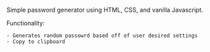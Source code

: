 Simple password generator using HTML, CSS, and vanilla Javascript. 


Functionality: 


	- Generates random passowrd based off of user desired settings
	- Copy to clipboard
